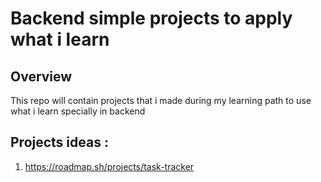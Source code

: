 # Backend simple projects to apply what i learn
## Overview
This repo will contain projects that i made during my learning path to use what i learn specially in backend

## Projects ideas : 
1. https://roadmap.sh/projects/task-tracker

